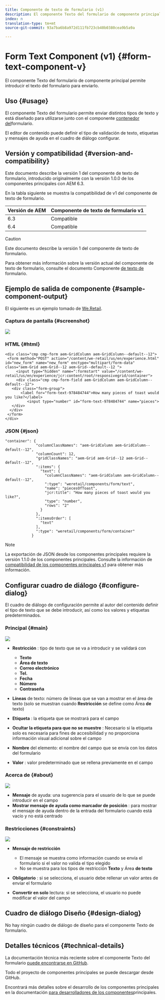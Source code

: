 ```yaml
---
title: Componente de texto de formulario (v1)
description: El componente Texto del formulario de componente principal permite introducir el texto del formulario para enviarlo.
index: n
translation-type: tm+mt
source-git-commit: 93a7ba6b8a972d111fb723cb40b0380cea9b5a9a

---
```



# Form Text Component (v1) {#form-text-component-v}

El componente Texto del formulario de componente principal permite introducir el texto del formulario para enviarlo.

## Uso {#usage}

El componente Texto del formulario permite enviar distintos tipos de texto y está diseñado para utilizarse junto con el componente [contenedor del](form-container-v1.md)formulario.

El editor de contenido puede definir el tipo de validación de texto, etiquetas y mensajes de ayuda en el cuadro de diálogo [](#configure-dialog)configurar.

## Versión y compatibilidad {#version-and-compatibility}

Este documento describe la versión 1 del componente de texto de formulario, introducido originalmente con la versión 1.0.0 de los componentes principales con AEM 6.3.

En la tabla siguiente se muestra la compatibilidad de v1 del componente de texto de formulario.

| Versión de AEM | Componente de texto de formulario v1 |
|--- |--- |
| 6.3 | Compatible |
| 6.4 | Compatible |

>[!CAUTION]
>
>Este documento describe la versión 1 del componente de texto de formulario.
>
>Para obtener más información sobre la versión actual del componente de texto de formulario, consulte el documento Componente [de texto de](/help/components/forms/form-text.md) formulario.

## Ejemplo de salida de componente {#sample-component-output}

El siguiente es un ejemplo tomado de [We.Retail](https://helpx.adobe.com/experience-manager/6-4/sites/developing/using/we-retail.html).

### Captura de pantalla {#screenshot}

![](/help/assets/chlimage_1-22.png)

### HTML {#html}

```
<div class="cmp cmp-form aem-GridColumn aem-GridColumn--default--12">
 <form method="POST" action="/content/we-retail/us/en/experience.html" id="new_form" name="new_form" enctype="multipart/form-data" class="aem-Grid aem-Grid--12 aem-Grid--default--12 ">
     <input type="hidden" name=":formstart" value="/content/we-retail/us/en/experience/jcr:content/root/responsivegrid/container">
     <div class="cmp cmp-form-field aem-GridColumn aem-GridColumn--default--12">
   <div class="form-group">
       <label for="form-text-978484744">How many pieces of toast would you like?</label>
          <input type="number" id="form-text-978484744" name="pieces">
   </div>
  </div>
 </form>
</div>
```

### JSON {#json}

```
"container": {
              "columnClassNames": "aem-GridColumn aem-GridColumn--default--12",
              "columnCount": 12,
              "gridClassNames": "aem-Grid aem-Grid--12 aem-Grid--default--12",
              ":items": {
                "text": {
                  "columnClassNames": "aem-GridColumn aem-GridColumn--default--12",
                  ":type": "weretail/components/form/text",
                  "name": "piecesOfToast",
                  "jcr:title": "How many pieces of toast would you like?",
                  "type": "number",
                  "rows": "2"
                }
              },
              ":itemsOrder": [
                "text"
              ],
              ":type": "weretail/components/form/container"
            }
```

>[!NOTE]
>
>La exportación de JSON desde los componentes principales requiere la versión 1.1.0 de los componentes principales. Consulte la información de [compatibilidad de los componentes principales v1](/help/versions.md) para obtener más información.

## Configurar cuadro de diálogo {#configure-dialog}

El cuadro de diálogo de configuración permite al autor del contenido definir el tipo de texto que se debe introducir, así como los valores y etiquetas predeterminados.

### Principal {#main}

![](/help/assets/chlimage_1-23.png)

* **Restricción** : tipo de texto que se va a introducir y se validará con

   * **Texto**
   * **Área de texto**
   * **Correo electrónico**
   * **Tel.**
   * **Fecha**
   * **Número**
   * **Contraseña**

* **Líneas** de texto: número de líneas que se van a mostrar en el área de texto (solo se muestran cuando **Restricción** se define como Área **de** texto)

* **Etiqueta** : la etiqueta que se mostrará para el campo
* **Ocultar la etiqueta para que no se muestre** : Necesario si la etiqueta solo es necesaria para fines de accesibilidad y no proporciona información visual adicional sobre el campo
* **Nombre** del elemento: el nombre del campo que se envía con los datos del formulario
* **Valor** : valor predeterminado que se rellena previamente en el campo

### Acerca de {#about}

![](/help/assets/chlimage_1-24.png)

* **Mensaje** de ayuda: una sugerencia para el usuario de lo que se puede introducir en el campo
* **Mostrar mensaje de ayuda como marcador de posición** : para mostrar el mensaje de ayuda dentro de la entrada del formulario cuando está vacío y no está centrado

### Restricciones {#constraints}

![](/help/assets/chlimage_1-25.png)

* **Mensaje de restricción**

   * El mensaje se muestra como información cuando se envía el formulario si el valor no valida el tipo elegido
   * No se muestra para los tipos de restricción **Texto** y Área **de texto**

* **Obligatorio** : si se selecciona, el usuario debe rellenar un valor antes de enviar el formulario
* **Convertir en solo** lectura: si se selecciona, el usuario no puede modificar el valor del campo

## Cuadro de diálogo Diseño {#design-dialog}

No hay ningún cuadro de diálogo de diseño para el componente Texto de formulario.

## Detalles técnicos {#technical-details}

La documentación técnica más reciente sobre el componente Texto del formulario [puede encontrarse en GitHub](https://github.com/adobe/aem-core-wcm-components/tree/master/content/src/content/jcr_root/apps/core/wcm/components/form/text/v1/text).

Todo el proyecto de componentes principales se puede descargar desde GitHub.

Encontrará más detalles sobre el desarrollo de los componentes principales en la documentación [para desarrolladores de los componentes](/help/developing/overview.md)principales.
